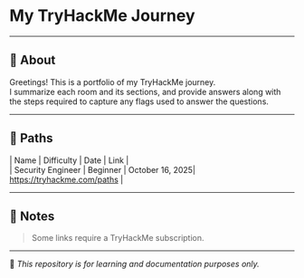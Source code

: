 # My TryHackMe Journey

---

## 📘 About
Greetings! This is a portfolio of my TryHackMe journey.  
I summarize each room and its sections, and provide answers along with the steps required to capture any flags used to answer the questions.  

---

## 🔎 Paths
| Name | Difficulty | Date | Link |  
| Security Engineer | Beginner | October 16, 2025| https://tryhackme.com/paths |

---

## 📝 Notes  
> Some links require a TryHackMe subscription.

---

🧠 *This repository is for learning and documentation purposes only.*
